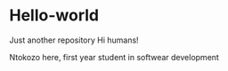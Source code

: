 # Hello-world
Just another repository
Hi humans!

Ntokozo here, first year student in softwear development
